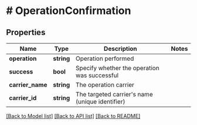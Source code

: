 # # OperationConfirmation

## Properties

Name | Type | Description | Notes
------------ | ------------- | ------------- | -------------
**operation** | **string** | Operation performed |
**success** | **bool** | Specify whether the operation was successful |
**carrier_name** | **string** | The operation carrier |
**carrier_id** | **string** | The targeted carrier&#39;s name (unique identifier) |

[[Back to Model list]](../../README.md#models) [[Back to API list]](../../README.md#endpoints) [[Back to README]](../../README.md)

